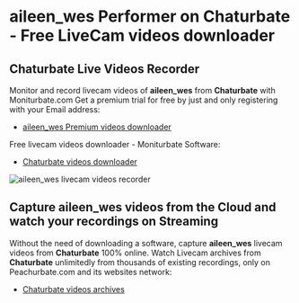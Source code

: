 # aileen_wes Performer on Chaturbate - Free LiveCam videos downloader

## Chaturbate Live Videos Recorder

Monitor and record livecam videos of **aileen_wes** from **Chaturbate** with Moniturbate.com
Get a premium trial for free by just and only registering with your Email address:
* [aileen_wes Premium videos downloader](https://moniturbate.com/request-demo-licence-key.html)

Free livecam videos downloader - Moniturbate Software:
* [Chaturbate videos downloader](https://moniturbate.com/moniturbate-download-software.html)

![aileen_wes livecam videos recorder](https://peachurnet.com/templates/moniturbate-software.png)


## Capture aileen_wes videos from the Cloud and watch your recordings on Streaming

Without the need of downloading a software, capture **aileen_wes** livecam videos from **Chaturbate** 100% online.
Watch Livecam archives from **Chaturbate** unlimitedly from thousands of existing recordings, only on Peachurbate.com and its websites network:
* [Chaturbate videos archives](https://peachurnet.com/)